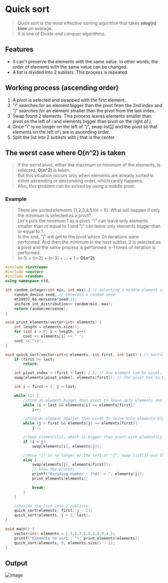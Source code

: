 # Quick sort
>Quick sort is the most effective sorting algorithm that takes **nlog(n) time** on average.<br>
>It is one of *Divide and conquer* algorithms.

## Features
* It can't preserve the elements with the same value. In other words, the order of elements with the same value can be changed.
* A list is divided into 2 sublists. This process is repeated.

## Working process (ascending order)
1. A pivot is selected and swapped with the first element.
2. "i" searches for an element bigger than the pivot from the 2nd index and "j" searches for an element smaller than the pivot from the last index.
3. Swap found 2 elements. This process leaves elements smaller than pivot on the left of i and elements bigger than pivot on the right of j.
4. Once "i" is no longer on the left of "j", swap list[j] and the pivot so that elements on the left of j are in ascending order.
5. Split the list into 2 sublists with j that is the center.

## The worst case where O(n^2) is taken
>If the worst pivot, either the maximum or minimum of the elements, is selected, **O(n^2)** is taken.<br>
>But this situation occurs only when elements are already sorted in either ascending or descending order, which rarely happens.<br>
>Also, this problem can be solved by using a middle pivot.
### Example
>There are sorted elements {1,2,3,4,5}(n = 5). What will happen if only the minimum is selected as a pivot?<br>
>Let's pick the minimum 1 as a pivot. "i" can leave only elements smaller than or equal to 1 and "j" can leeve only elements bigger than or equal to 1.<br>
>In the end, "j" will get to the pivot where 2n iterations were performed. And then the minimum in the next sublist, 2 is selected as a pivot and the same process is performed. n-1 times of iteration is performed.<br>
>(n-1) + (n-2) + (n-3) + ... + 1 = **O(n^2)**

~~~c++
#include <iostream>
#include <vector>
#include <random>
using namespace std;

int random_integer(int min, int max) { // Selecting a middle element is faster than random pivot.
    random_device seed; // Generate a random seed
    mt19937_64 mersenne(seed());
    uniform_int_distribution<> random(min, max);
    return random(mersenne);
}

void print_elements(vector<int> elements) {
    int length = elements.size();
    for (int i = 0; i < length; i++)
        cout << elements[i] << " ";
    cout << "\n";
}

void quick_sort(vector<int>& elements, int first, int last) { // Sorting in asclasting order
    if (first >= last)
        return;

    int pivot_index = (first + last) / 2; // Any element can be pivot. But a middle element is stable in time complexity.
    swap(elements[pivot_index], elements[first]); // The pivot has to be at the beginning of the elements.

    int i = first + 1, j = last;

    while (1) {
        //Find an element bigger than pivot to leave only elements smaller than pivot on the left of i.
        while (i < last && elements[i] <= elements[first])
            i++;

        //Find an element smaller than pivot to leave only elements bigger than pivot on the right of j.
        while (j > first && elements[j] >= elements[first])
            j--;

        //Swap elements[i], which is bigger than pivot with elements[j], which is smaller than pivot
        if (i < j)
            swap(elements[i], elements[j]);

        //Once "i" is no longer on the left of "j", swap list[j] and the pivot so that elements on the left of j are in ascending order.
        else {
            swap(elements[j], elements[first]);
            // Show the process
            printf("Dividing number : (%d) -> ", elements[j]);
            print_elements(elements);

            break;
        }
    }

    //Divide the list into 2 sublists.
    quick_sort(elements, first, j - 1);
    quick_sort(elements, j + 1, last);
}

void main() {
    vector<int> elements = { 5,1,7,6,2,3,8,9,4 };
    printf("Elements to sort : "); print_elements(elements);
    quick_sort(elements, 0, elements.size() - 1);
}
~~~

## Output
![image](https://user-images.githubusercontent.com/67142421/155838057-809dc268-f50f-46ed-8cab-1a5271015962.png)
